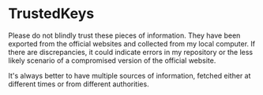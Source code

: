 # TrustedKeys

Please do not blindly trust these pieces of information.
They have been exported from the official websites and collected from my local computer. 
If there are discrepancies, it could indicate errors in my repository or the less likely scenario of a compromised version of the official website.

It's always better to have multiple sources of information, fetched either at different times or from different authorities.
 
